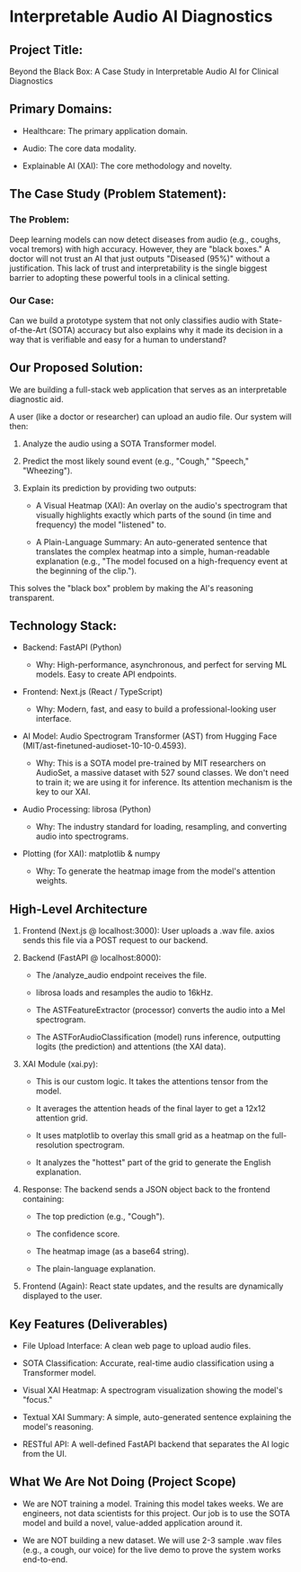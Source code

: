 # Interpretable Audio AI Diagnostics
## Project Title:

Beyond the Black Box: A Case Study in Interpretable Audio AI for Clinical Diagnostics

## Primary Domains:

- Healthcare: The primary application domain.

- Audio: The core data modality.

- Explainable AI (XAI): The core methodology and novelty.

## The Case Study (Problem Statement):

### The Problem: 

Deep learning models can now detect diseases from audio (e.g., coughs, vocal tremors) with high accuracy. However, they are "black boxes." A doctor will not trust an AI that just outputs "Diseased (95%)" without a justification. This lack of trust and interpretability is the single biggest barrier to adopting these powerful tools in a clinical setting.

### Our Case: 

Can we build a prototype system that not only classifies audio with State-of-the-Art (SOTA) accuracy but also explains why it made its decision in a way that is verifiable and easy for a human to understand?

## Our Proposed Solution:

We are building a full-stack web application that serves as an interpretable diagnostic aid.

A user (like a doctor or researcher) can upload an audio file. Our system will then:

1. Analyze the audio using a SOTA Transformer model.

2. Predict the most likely sound event (e.g., "Cough," "Speech," "Wheezing").

3. Explain its prediction by providing two outputs:

    - A Visual Heatmap (XAI): An overlay on the audio's spectrogram that visually highlights exactly which parts of the sound (in time and frequency) the model "listened" to.

    - A Plain-Language Summary: An auto-generated sentence that translates the complex heatmap into a simple, human-readable explanation (e.g., "The model focused on a high-frequency event at the beginning of the clip.").

This solves the "black box" problem by making the AI's reasoning transparent.

## Technology Stack:

- Backend: FastAPI (Python)

    - Why: High-performance, asynchronous, and perfect for serving ML models. Easy to create API endpoints.

- Frontend: Next.js (React / TypeScript)

    - Why: Modern, fast, and easy to build a professional-looking user interface.

- AI Model: Audio Spectrogram Transformer (AST) from Hugging Face (MIT/ast-finetuned-audioset-10-10-0.4593).

    - Why: This is a SOTA model pre-trained by MIT researchers on AudioSet, a massive dataset with 527 sound classes. We don't need to train it; we are using it for inference. Its attention mechanism is the key to our XAI.

- Audio Processing: librosa (Python)

    - Why: The industry standard for loading, resampling, and converting audio into spectrograms.

- Plotting (for XAI): matplotlib & numpy

    - Why: To generate the heatmap image from the model's attention weights.

## High-Level Architecture

1. Frontend (Next.js @ localhost:3000): User uploads a .wav file. axios sends this file via a POST request to our backend.

2. Backend (FastAPI @ localhost:8000):

    - The /analyze_audio endpoint receives the file.

    - librosa loads and resamples the audio to 16kHz.

    - The ASTFeatureExtractor (processor) converts the audio into a Mel spectrogram.

    - The ASTForAudioClassification (model) runs inference, outputting logits (the prediction) and attentions (the XAI data).

3. XAI Module (xai.py):

    - This is our custom logic. It takes the attentions tensor from the model.

    - It averages the attention heads of the final layer to get a 12x12 attention grid.

    - It uses matplotlib to overlay this small grid as a heatmap on the full-resolution spectrogram.

    - It analyzes the "hottest" part of the grid to generate the English explanation.

4. Response: The backend sends a JSON object back to the frontend containing:

    - The top prediction (e.g., "Cough").

    - The confidence score.

    - The heatmap image (as a base64 string).

    - The plain-language explanation.

5. Frontend (Again): React state updates, and the results are dynamically displayed to the user.

## Key Features (Deliverables)

- File Upload Interface: A clean web page to upload audio files.

- SOTA Classification: Accurate, real-time audio classification using a Transformer model.

- Visual XAI Heatmap: A spectrogram visualization showing the model's "focus."

- Textual XAI Summary: A simple, auto-generated sentence explaining the model's reasoning.

- RESTful API: A well-defined FastAPI backend that separates the AI logic from the UI.

## What We Are Not Doing (Project Scope)

- We are NOT training a model. Training this model takes weeks. We are engineers, not data scientists for this project. Our job is to use the SOTA model and build a novel, value-added application around it.

- We are NOT building a new dataset. We will use 2-3 sample .wav files (e.g., a cough, our voice) for the live demo to prove the system works end-to-end.